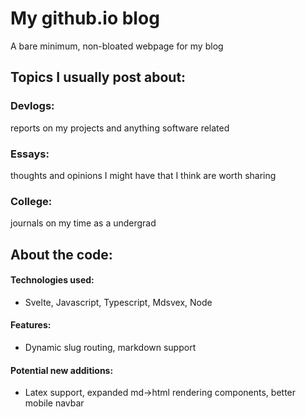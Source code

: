 # My github.io blog
A bare minimum, non-bloated webpage for my blog  
## Topics I usually post about:  
### Devlogs: 
reports on my projects and anything software related  
### Essays: 
thoughts and opinions I might have that I think are worth sharing  
### College: 
journals on my time as a undergrad  

## About the code:
#### Technologies used:  
- Svelte, Javascript, Typescript, Mdsvex, Node  
#### Features:  
- Dynamic slug routing, markdown support  
#### Potential new additions:  
- Latex support, expanded md->html rendering components, better mobile navbar